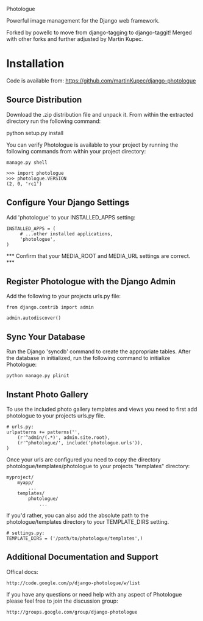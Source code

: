 Photologue

Powerful image management for the Django web framework.

Forked by powellc to move from django-tagging to django-taggit!
Merged with other forks and further adjusted by Martin Kupec.

Installation
============

Code is available from: https://github.com/martinKupec/django-photologue


Source Distribution
-------------------

Download the .zip distribution file and unpack it. From within the extracted directory run the following command:

   python setup.py install

You can verify Photologue is available to your project by running the following commands from within your project directory:

    manage.py shell

    >>> import photologue
    >>> photologue.VERSION
    (2, 0, 'rc1')


Configure Your Django Settings
------------------------------

Add 'photologue' to your INSTALLED_APPS setting:

    INSTALLED_APPS = (
         # ...other installed applications,
         'photologue',
    )

*** Confirm that your MEDIA_ROOT and MEDIA_URL settings are correct. ***


Register Photologue with the Django Admin
-----------------------------------------

Add the following to your projects urls.py file:

    from django.contrib import admin

    admin.autodiscover()


Sync Your Database
------------------

Run the Django 'syncdb' command to create the appropriate tables. After the database in initialized, run the following command to initialize Photologue:

    python manage.py plinit


Instant Photo Gallery
---------------------

To use the included photo gallery templates and views you need to first add photologue to your projects urls.py file.

    # urls.py:
    urlpatterns += patterns('',
        (r'^admin/(.*)', admin.site.root),
        (r'^photologue/', include('photologue.urls')),
    )
    
Once your urls are configured you need to copy the directory photologue/templates/photologue to your projects "templates" directory:

    myproject/
        myapp/
            ...
        templates/
            photologue/
                ...

If you'd rather, you can also add the absolute path to the photologue/templates directory to your TEMPLATE_DIRS setting.

    # settings.py:
    TEMPLATE_DIRS = ('/path/to/photologue/templates',)


Additional Documentation and Support
------------------------------------

Offical docs:

    http://code.google.com/p/django-photologue/w/list

If you have any questions or need help with any aspect of Photologue please feel free to join the discussion group:

    http://groups.google.com/group/django-photologue
